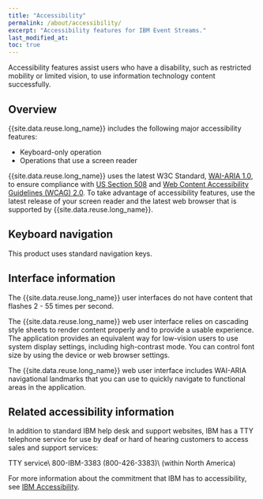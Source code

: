 ```yaml
---
title: "Accessibility"
permalink: /about/accessibility/
excerpt: "Accessibility features for IBM Event Streams."
last_modified_at: 
toc: true
---
```

Accessibility features assist users who have a disability, such as restricted mobility or limited vision, to use information technology content successfully.

## Overview

{{site.data.reuse.long_name}} includes the following major accessibility features:

-   Keyboard-only operation
-   Operations that use a screen reader

{{site.data.reuse.long_name}} uses the latest W3C Standard, [WAI-ARIA 1.0](http://www.w3.org/TR/wai-aria/), to ensure compliance with [US Section 508](http://www.access-board.gov/guidelines-and-standards/communications-and-it/about-the-section-508-standards/section-508-standards) and [Web Content Accessibility Guidelines \(WCAG\) 2.0](http://www.w3.org/TR/WCAG20/). To take advantage of accessibility features, use the latest release of your screen reader and the latest web browser that is supported by {{site.data.reuse.long_name}}.


## Keyboard navigation

This product uses standard navigation keys.


## Interface information

The {{site.data.reuse.long_name}} user interfaces do not have content that flashes 2 - 55 times per second.

The {{site.data.reuse.long_name}} web user interface relies on cascading style sheets to render content properly and to provide a usable experience. The application provides an equivalent way for low-vision users to use system display settings, including high-contrast mode. You can control font size by using the device or web browser settings.

The {{site.data.reuse.long_name}} web user interface includes WAI-ARIA navigational landmarks that you can use to quickly navigate to functional areas in the application.


## Related accessibility information

In addition to standard IBM help desk and support websites, IBM has a TTY telephone service for use by deaf or hard of hearing customers to access sales and support services:

TTY service\\
 800-IBM-3383 \(800-426-3383\)\\
 \(within North America\)

For more information about the commitment that IBM has to accessibility, see [IBM Accessibility](http://www.ibm.com/able).
